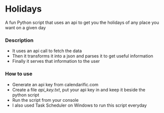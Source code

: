 # Holidays
A fun Python script that uses an api to get you the holidays of any place you want on a given day

### Description
* It uses an api call to fetch the data
* Then it transforms it into a json and parses it to get useful information
* Finally it serves that information to the user

### How to use
* Generate an api key from calendarific.com
* Create a file *api_key.txt*, put your api key in and keep it beside the python script
* Run the script from your console
* I also used Task Scheduler on Windows to run this script everyday